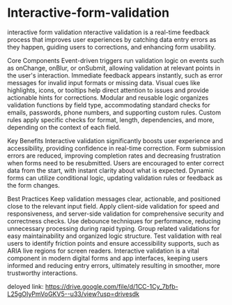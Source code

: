 # Interactive-form-validation
interactive form validation nteractive validation is a real-time feedback process that improves user experiences by catching data entry errors as they happen, guiding users to corrections, and enhancing form usability.

Core Components Event-driven triggers run validation logic on events such as onChange, onBlur, or onSubmit, allowing validation at relevant points in the user's interaction. Immediate feedback appears instantly, such as error messages for invalid input formats or missing data. Visual cues like highlights, icons, or tooltips help direct attention to issues and provide actionable hints for corrections. Modular and reusable logic organizes validation functions by field type, accommodating standard checks for emails, passwords, phone numbers, and supporting custom rules. Custom rules apply specific checks for format, length, dependencies, and more, depending on the context of each field.

Key Benefits Interactive validation significantly boosts user experience and accessibility, providing confidence in real-time correction. Form submission errors are reduced, improving completion rates and decreasing frustration when forms need to be resubmitted. Users are encouraged to enter correct data from the start, with instant clarity about what is expected. Dynamic forms can utilize conditional logic, updating validation rules or feedback as the form changes.

Best Practices Keep validation messages clear, actionable, and positioned close to the relevant input field. Apply client-side validation for speed and responsiveness, and server-side validation for comprehensive security and correctness checks. Use debounce techniques for performance, reducing unnecessary processing during rapid typing. Group related validations for easy maintainability and organized logic structure. Test validation with real users to identify friction points and ensure accessibility supports, such as ARIA live regions for screen readers. Interactive validation is a vital component in modern digital forms and app interfaces, keeping users informed and reducing entry errors, ultimately resulting in smoother, more trustworthy interactions.

deloyed link: https://drive.google.com/file/d/1CC-1Cy_7bfb-L25gOIyPmVoGKV5--u33/view?usp=drivesdk

